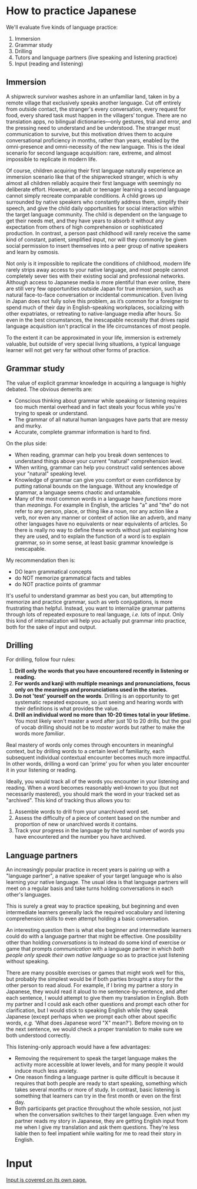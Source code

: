 # How to practice Japanese

We'll evaluate five kinds of language practice:

1. Immersion
2. Grammar study
3. Drilling
4. Tutors and language partners (live speaking and listening practice)
5. Input (reading and listening)

## Immersion

A shipwreck survivor washes ashore in an unfamiliar land, taken in by a remote village that exclusively speaks another language. Cut off entirely from outside contact, the stranger's every conversation, every request for food, every shared task must happen in the villagers’ tongue. There are no translation apps, no bilingual dictionaries&mdash;only gestures, trial and error, and the pressing need to understand and be understood. The stranger must communication to survive, but this motivation drives them to acquire conversational proficiency in months, rather than years, enabled by the omni-presence and omni-necessity of the new language. This is the ideal scenario for second language acquisition: rare, extreme, and almost impossible to replicate in modern life.

Of course, children acquiring their first language naturally experience an immersion scenario like that of the shipwrecked stranger, which is why almost all children reliably acquire their first language with seemingly no deliberate effort. However, an adult or teenager learning a second language cannot simply recreate comparable conditions. A child grows up surrounded by native speakers who constantly address them, simplify their speech, and give the child daily opportunities for social interaction within the target language community. The child is dependent on the language to get their needs met, and they have years to absorb it without any expectation from others of high comprehension or sophisticated production. In contrast, a person past childhood will rarely receive the same kind of constant, patient, simplified input, nor will they commonly be given social permission to insert themselves into a peer group of native speakers and learn by osmosis.

Not only is it impossible to replicate the conditions of childhood, modern life rarely strips away access to your native language, and most people cannot completely sever ties with their existing social and professional networks. Although access to Japanese media is more plentiful than ever online, there are still very few opportunities outside Japan for true immersion, such as natural face-to-face conversation or incidental communication.  Even living in Japan does not fully solve this problem, as it’s common for a foreigner to spend much of their day in English-speaking workplaces, socializing with other expatriates, or retreating to native-language media after hours. So even in the best circumstances, the inescapable necessity that drives rapid language acquisition isn't practical in the life circumstances of most people.

To the extent it can be approximated in your life, immersion is extremely valuable, but outside of very special living situations, a typical language learner will not get very far without other forms of practice.

## Grammar study

The value of explicit grammar knowledge in acquiring a language is highly debated. The obvious demerits are:

- Conscious thinking about grammar while speaking or listening requires too much mental overhead and in fact steals your focus while you're trying to speak or understand.
- The grammar of all natural human languages have parts that are messy and murky.
- Accurate, complete grammar information is hard to find.

On the plus side: 

- When reading, grammar can help you break down sentences to understand things above your current "natural" comprehension level.
- When writing, grammar can help you construct valid sentences above your "natural" speaking level.
- Knowledge of grammar can give you comfort or even confidence by putting rational bounds on the language. Without any knowledge of grammar, a language seems chaotic and untamable.
- Many of the most common words in a language have *functions* more than *meanings*. For example in English, the articles "a" and "the" do not refer to any person, place, or thing like a noun, nor any action like a verb, nor even any manner or context of action like an adverb, and many other languages have no equivalents or near equivalents of articles. So there is really no way to define these words without just explaining how they are used, and to explain the function of a word is to explain grammar, so in some sense, at least basic grammar knowledge is inescapable.

My recommendation then is:

- DO learn grammatical concepts
- do NOT memorize grammatical facts and tables
- do NOT practice points of grammar

It's useful to understand grammar as best you can, but attempting to memorize and practice grammar, such as verb conjugations, is more frustrating than helpful. Instead, you want to internalize grammar patterns through lots of repeated exposure to real language, *i.e.* lots of input. Only this kind of internalization will help you actually put grammar into practice, both for the sake of input and output.

## Drilling

For drilling, follow four rules:

1. **Drill only the words that you have encountered recently in listening or reading.**
2. **For words and kanji with multiple meanings and pronunciations, focus only on the meanings and pronunciations used in the stories.**
3. **Do not 'test' yourself on the words**. Drilling is an opportunity to get systematic repeated exposure, so just seeing and hearing words with their definitions is what provides the value.
4. **Drill an individual word no more than 10-20 times total in your lifetime.** You most likely won't master a word after just 10 to 20 drills, but the goal of vocab drilling should not be to *master* words but rather to make the words more *familiar*.

Real mastery of words only comes through encounters in meaningful context, but by drilling words to a certain level of familiarity, each subsequent individual contextual encounter becomes much more impactful. In other words, drilling a word can 'prime' you for when you later encounter it in your listening or reading.

Ideally, you would track all of the words you encounter in your listening and reading. When a word becomes reasonably well-known to you (but not necessarily mastered), you should mark the word in your tracked set as "archived". This kind of tracking thus allows you to:

1. Assemble words to drill from your unarchived word set.
1. Assess the difficulty of a piece of content based on the number and proportion of new or unarchived words it contains.
1. Track your progress in the language by the total number of words you have encountered and the number you have archived.

## Language partners

An increasingly popular practice in recent years is pairing up with a "language partner", a native speaker of your target language who is also learning your native language. The usual idea is that language partners will meet on a regular basis and take turns holding conversations in each other's languages.

This is surely a great way to practice speaking, but beginning and even intermediate learners generally lack the required vocabulary and listening comprehension skills to even attempt holding a basic conversation.

An interesting question then is what else beginner and intermediate learners could do with a language partner that might be effective. One possibility other than holding *conversations* is to instead do some kind of exercise or game that prompts *communication* with a language partner in which *both people only speak their own native language* so as to practice just listening without speaking.

There are many possible exercises or games that might work well for this, but probably the simplest would be if both parties brought a story for the other person to read aloud. For example, if I bring my partner a story in Japanese, they would read it aloud to me sentence-by-sentence, and after each sentence, I would attempt to give them my translation in English. Both my partner and I could ask each other questions and prompt each other for clarification, but I would stick to speaking English while they speak Japanese (except perhaps when we prompt each other about specific words, *e.g.* 'What does Japanese word "X" mean?'). Before moving on to the next sentence, we would check a proper translation to make sure we both understood correctly.

This listening-only approach would have a few advantages:

- Removing the requirement to speak the target language makes the activity more accessible at lower levels, and for many people it would induce much less anxiety.
- One reason finding a language partner is quite difficult is because it requires that both people are ready to start speaking, something which takes several months or more of study. In contrast, basic listening is something that learners can try in the first month or even on the first day.
- Both participants get practice throughout the whole session, not just when the conversation switches to their target language. Even when my partner reads my story in Japanese, they are getting English input from me when I give my translation and ask them questions. They're less liable then to feel impatient while waiting for me to read their story in English.

# Input

[Input is covered on its own page.](/input.md)